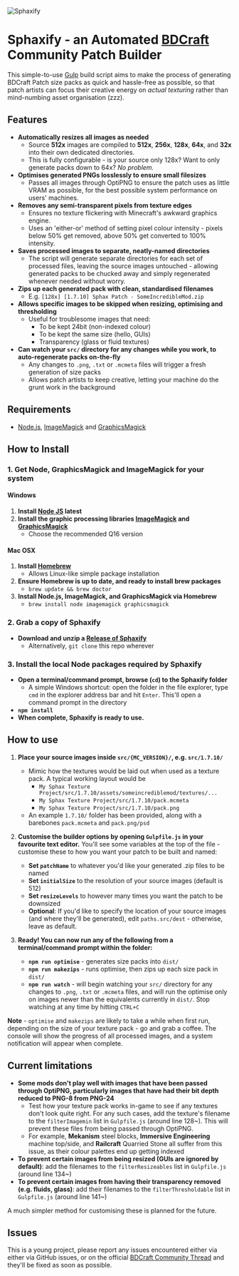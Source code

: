 ![Sphaxify](http://i63.tinypic.com/js0yu9.jpg)

Sphaxify - an Automated [BDCraft](http://bdcraft.net/community/) Community Patch Builder
================================================================================
This simple-to-use [Gulp](http://gulpjs.com/) build script aims to make the process of generating BDCraft Patch size packs as quick and hassle-free as possible, so that patch artists can focus their creative energy on *actual texturing* rather than mind-numbing asset organisation (zzz).


Features
--------------------------------------------------------------------------------
- **Automatically resizes all images as needed**
    - Source **512x** images are compiled to **512x**, **256x**, **128x**, **64x**, and **32x** into their own dedicated directories.
    - This is fully configurable - is your source only 128x? Want to only generate packs down to 64x? *No problem.*
- **Optimises generated PNGs losslessly to ensure small filesizes**
    - Passes all images through OptiPNG to ensure the patch uses as little VRAM as possible, for the best possible system performance on users' machines.
- **Removes any semi-transparent pixels from texture edges**
    - Ensures no texture flickering with Minecraft's awkward graphics engine.
    - Uses an 'either-or' method of setting pixel colour intensity - pixels below 50% get removed, above 50% get converted to 100% intensity.
- **Saves processed images to separate, neatly-named directories**
    - The script will generate separate directories for each set of processed files, leaving the source images untouched - allowing generated packs to be chucked away and simply regenerated whenever needed without worry.
- **Zips up each generated pack with clean, standardised filenames**
    - E.g. `[128x] [1.7.10] Sphax Patch - SomeIncredibleMod.zip`
- **Allows specific images to be skipped when resizing, optimising and thresholding**
    - Useful for troublesome images that need:
        - To be kept 24bit (non-indexed colour)
        - To be kept the same size (hello, GUIs)
        - Transparency (glass or fluid textures)
- **Can watch your `src/` directory for any changes while you work, to auto-regenerate packs on-the-fly**
    - Any changes to `.png`, `.txt` or `.mcmeta` files will trigger a fresh generation of size packs
    - Allows patch artists to keep creative, letting your machine do the grunt work in the background


Requirements
--------------------------------------------------------------------------------
- [Node.js](https://nodejs.org/en/), [ImageMagick](http://www.imagemagick.org/script/binary-releases.php#windows) and [GraphicsMagick](http://www.graphicsmagick.org/download.html)


How to Install
--------------------------------------------------------------------------------
### 1. Get Node, GraphicsMagick and ImageMagick for your system ###
#### Windows ####
1. **Install [Node JS](https://nodejs.org/en/) latest**
2. **Install the graphic processing libraries [ImageMagick](http://www.imagemagick.org/script/binary-releases.php#windows) and [GraphicsMagick](http://www.graphicsmagick.org/download.html)**
    - Choose the recommended Q16 version

#### Mac OSX ####
1. **Install [Homebrew](http://brew.sh/)**
    - Allows Linux-like simple package installation
2. **Ensure Homebrew is up to date, and ready to install brew packages**
    - `brew update && brew doctor`
3. **Install Node.js, ImageMagick, and GraphicsMagick via Homebrew**
    - `brew install node imagemagick graphicsmagick`

### 2. Grab a copy of Sphaxify ###
- **Download and unzip a [Release of Sphaxify](https://github.com/GrumpyPirate/Sphaxify/releases/latest)**
    - Alternatively, `git clone` this repo wherever

### 3. Install the local Node packages required by Sphaxify ###
- **Open a terminal/command prompt, browse (`cd`) to the Sphaxify folder**
    - A simple Windows shortcut: open the folder in the file explorer, type `cmd` in the explorer address bar and hit `Enter`. This'll open a command prompt in the directory
- **`npm install`**
- **When complete, Sphaxify is ready to use.**


How to use
--------------------------------------------------------------------------------
1. **Place your source images inside `src/{MC_VERSION}/`, e.g. `src/1.7.10/`**
    - Mimic how the textures would be laid out when used as a texture pack. A typical working layout would be
        - `My Sphax Texture Project/src/1.7.10/assets/someincrediblemod/textures/...`
        - `My Sphax Texture Project/src/1.7.10/pack.mcmeta`
        - `My Sphax Texture Project/src/1.7.10/pack.png`
    - An example `1.7.10/` folder has been provided, along with a barebones `pack.mcmeta` and `pack.png/psd`

2. **Customise the builder options by opening `Gulpfile.js` in your favourite text editor.** You'll see some variables at the top of the file - customise these to how you want your patch to be built and named:
    - **Set `patchName`** to whatever you'd like your generated .zip files to be named
    - **Set `initialSize`** to the resolution of your source images (default is 512)
    - **Set `resizeLevels`** to however many times you want the patch to be downsized
    - **Optional**: If you'd like to specify the location of your source images (and where they'll be generated), edit `paths.src/dest` - otherwise, leave as default.

3. **Ready! You can now run any of the following from a terminal/command prompt within the folder:**
    - **`npm run optimise`** - generates size packs into `dist/`
    - **`npm run makezips`** - runs optimise, then zips up each size pack in `dist/`
    - **`npm run watch`** - will begin watching your `src/` directory for any changes to `.png`, `.txt` or `.mcmeta` files, and will run the optimise only on images newer than the equivalents currently in `dist/`. Stop watching at any time by hitting `CTRL+C`


**Note** - `optimise` and `makezips` are likely to take a while when first run, depending on the size of your texture pack - go and grab a coffee. The console will show the progress of all processed images, and a system notification will appear when complete.


Current limitations
--------------------------------------------------------------------------------
- **Some mods don't play well with images that have been passed through OptiPNG, particularly images that have had their bit depth reduced to PNG-8 from PNG-24**
    - Test how your texture pack works in-game to see if any textures don't look quite right. For any such cases, add the texture's filename to the `filterImagemin` list in `Gulpfile.js` (around line 128~). This will prevent these files from being passed through OptiPNG.
    - For example, **Mekanism** steel blocks, **Immersive Engineering** machine top/side, and **Railcraft** Quarried Stone all suffer from this issue, as their colour palettes end up getting indexed
- **To prevent certain images from being resized (GUIs are ignored by default)**: add the filenames to the `filterResizeables` list in `Gulpfile.js` (around line 134~)
- **To prevent certain images from having their transparency removed (e.g. fluids, glass)**:  add their filenames to the `filterThresholdable` list in `Gulpfile.js` (around line 141~)

A much simpler method for customising these is planned for the future.


Issues
--------------------------------------------------------------------------------
This is a young project, please report any issues encountered either via either via GitHub issues, or on the official [BDCraft Community Thread](http://bdcraft.net/community/pbdc-patches-discuss/sphaxify-automated-bdcraft-patch-builder-t5230.html) and they'll be fixed as soon as possible.
